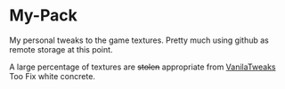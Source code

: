 # My-Pack
My personal tweaks to the game textures.  Pretty much using github as remote storage at this point.

A large percentage of textures are ~~stolen~~ appropriate from [VanilaTweaks](https://vanillatweaks.net/)
Too
Fix white concrete.
